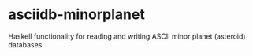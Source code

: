 asciidb-minorplanet
===================

Haskell functionality for reading and writing ASCII minor planet (asteroid) databases.